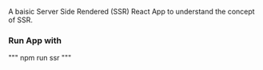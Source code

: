 A baisic Server Side Rendered (SSR) React App to understand the concept of SSR.

### Run App with 
"""
npm run ssr
"""
